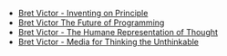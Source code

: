 * [Bret Victor - Inventing on Principle](https://www.youtube.com/watch?v=PUv66718DII)
* [Bret Victor The Future of Programming](https://www.youtube.com/watch?v=8pTEmbeENF4)
* [Bret Victor - The Humane Representation of Thought](https://www.youtube.com/watch?v=agOdP2Bmieg)
* [Bret Victor - Media for Thinking the Unthinkable](https://www.youtube.com/watch?v=oUaOucZRlmE)
